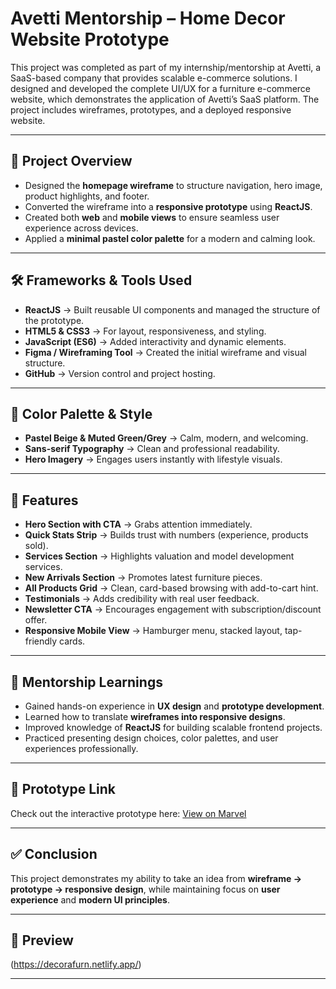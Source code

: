 # Avetti Mentorship – Home Decor Website Prototype

This project was completed as part of my internship/mentorship at Avetti, a SaaS-based company that provides scalable e-commerce solutions. I designed and developed the complete UI/UX for a furniture e-commerce website, which demonstrates the application of Avetti’s SaaS platform. The project includes wireframes, prototypes, and a deployed responsive website.

---

## 🚀 Project Overview
- Designed the **homepage wireframe** to structure navigation, hero image, product highlights, and footer.
- Converted the wireframe into a **responsive prototype** using **ReactJS**.
- Created both **web** and **mobile views** to ensure seamless user experience across devices.
- Applied a **minimal pastel color palette** for a modern and calming look.

---

## 🛠 Frameworks & Tools Used
- **ReactJS** → Built reusable UI components and managed the structure of the prototype.
- **HTML5 & CSS3** → For layout, responsiveness, and styling.
- **JavaScript (ES6)** → Added interactivity and dynamic elements.
- **Figma / Wireframing Tool** → Created the initial wireframe and visual structure.
- **GitHub** → Version control and project hosting.

---

## 🎨 Color Palette & Style
- **Pastel Beige & Muted Green/Grey** → Calm, modern, and welcoming.
- **Sans-serif Typography** → Clean and professional readability.
- **Hero Imagery** → Engages users instantly with lifestyle visuals.

---

## 📱 Features
- **Hero Section with CTA** → Grabs attention immediately.  
- **Quick Stats Strip** → Builds trust with numbers (experience, products sold).  
- **Services Section** → Highlights valuation and model development services.  
- **New Arrivals Section** → Promotes latest furniture pieces.  
- **All Products Grid** → Clean, card-based browsing with add-to-cart hint.  
- **Testimonials** → Adds credibility with real user feedback.  
- **Newsletter CTA** → Encourages engagement with subscription/discount offer.  
- **Responsive Mobile View** → Hamburger menu, stacked layout, tap-friendly cards.

---

## 📖 Mentorship Learnings
- Gained hands-on experience in **UX design** and **prototype development**.  
- Learned how to translate **wireframes into responsive designs**.  
- Improved knowledge of **ReactJS** for building scalable frontend projects.  
- Practiced presenting design choices, color palettes, and user experiences professionally.

---

## 🎨 Prototype Link
Check out the interactive prototype here: [View on Marvel](https://marvelapp.com/prototype/1c7i7614)

---

## ✅ Conclusion
This project demonstrates my ability to take an idea from **wireframe → prototype → responsive design**, while maintaining focus on **user experience** and **modern UI principles**.  

---

## 🔗 Preview
(https://decorafurn.netlify.app/)

---
